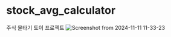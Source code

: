 # stock_avg_calculator

주식 물타기 토이 프로젝트
![Screenshot from 2024-11-11 11-33-23](https://github.com/user-attachments/assets/80d5a523-c15f-4b42-9dd4-f2139d9f3090)
